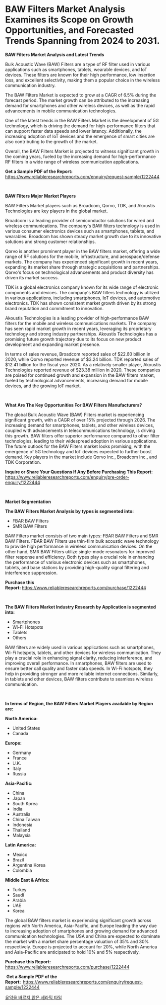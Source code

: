 <p><h1>BAW Filters Market Analysis Examines its Scope on Growth Opportunities, and Forecasted Trends Spanning from 2024 to 2031.</h1></p><p><strong>BAW Filters Market Analysis and Latest Trends</strong></p>
<p><p>Bulk Acoustic Wave (BAW) Filters are a type of RF filter used in various applications such as smartphones, tablets, wearable devices, and IoT devices. These filters are known for their high performance, low insertion loss, and excellent selectivity, making them a popular choice in the wireless communication industry.</p><p>The BAW Filters Market is expected to grow at a CAGR of 6.5% during the forecast period. The market growth can be attributed to the increasing demand for smartphones and other wireless devices, as well as the rapid advancements in mobile communication technologies.</p><p>One of the latest trends in the BAW Filters Market is the development of 5G technology, which is driving the demand for high-performance filters that can support faster data speeds and lower latency. Additionally, the increasing adoption of IoT devices and the emergence of smart cities are also contributing to the growth of the market.</p><p>Overall, the BAW Filters Market is projected to witness significant growth in the coming years, fueled by the increasing demand for high-performance RF filters in a wide range of wireless communication applications.</p></p>
<p><strong>Get a Sample PDF of the Report:&nbsp;</strong> <a href="https://www.reliableresearchreports.com/enquiry/request-sample/1222444">https://www.reliableresearchreports.com/enquiry/request-sample/1222444</a></p>
<p>&nbsp;</p>
<p><strong>BAW Filters Major Market Players</strong></p>
<p><p>BAW Filters Market players such as Broadcom, Qorvo, TDK, and Akoustis Technologies are key players in the global market. </p><p>Broadcom is a leading provider of semiconductor solutions for wired and wireless communications. The company's BAW filters technology is used in various consumer electronics devices such as smartphones, tablets, and wearables. Broadcom has shown steady market growth due to its innovative solutions and strong customer relationships.</p><p>Qorvo is another prominent player in the BAW filters market, offering a wide range of RF solutions for the mobile, infrastructure, and aerospace/defense markets. The company has experienced significant growth in recent years, expanding its market share through strategic acquisitions and partnerships. Qorvo's focus on technological advancements and product diversity has driven its market success.</p><p>TDK is a global electronics company known for its wide range of electronic components and devices. The company's BAW filters technology is utilized in various applications, including smartphones, IoT devices, and automotive electronics. TDK has shown consistent market growth driven by its strong brand reputation and commitment to innovation.</p><p>Akoustis Technologies is a leading provider of high-performance BAW filters for the mobile and wireless communications markets. The company has seen rapid market growth in recent years, leveraging its proprietary technology and strong industry partnerships. Akoustis Technologies has a promising future growth trajectory due to its focus on new product development and expanding market presence.</p><p>In terms of sales revenue, Broadcom reported sales of $22.60 billion in 2020, while Qorvo reported revenue of $3.24 billion. TDK reported sales of $12.41 billion for the fiscal year 2020. As a relatively smaller player, Akoustis Technologies reported revenue of $23.38 million in 2020. These companies are poised for continued growth and expansion in the BAW filters market, fueled by technological advancements, increasing demand for mobile devices, and the growing IoT market.</p></p>
<p>&nbsp;</p>
<p><strong>What Are The Key Opportunities For BAW Filters Manufacturers?</strong></p>
<p><p>The global Bulk Acoustic Wave (BAW) Filters market is experiencing significant growth, with a CAGR of over 15% projected through 2026. The increasing demand for smartphones, tablets, and other wireless devices, coupled with advancements in telecommunications technology, is driving this growth. BAW filters offer superior performance compared to other filter technologies, leading to their widespread adoption in various applications. The future outlook for the BAW Filters market looks promising, with the emergence of 5G technology and IoT devices expected to further boost demand. Key players in the market include Qorvo Inc., Broadcom Inc., and TDK Corporation.</p></p>
<p><strong>Inquire or Share Your Questions If Any Before Purchasing This Report:</strong> <a href="https://www.reliableresearchreports.com/enquiry/pre-order-enquiry/1222444">https://www.reliableresearchreports.com/enquiry/pre-order-enquiry/1222444</a></p>
<p>&nbsp;</p>
<p><strong>Market Segmentation</strong></p>
<p><strong>The BAW Filters Market Analysis by types is segmented into:</strong></p>
<p><ul><li>FBAR BAW Filters</li><li>SMR BAW Filters</li></ul></p>
<p><p>BAW Filters market consists of two main types: FBAR BAW Filters and SMR BAW Filters. FBAR BAW Filters use thin-film bulk acoustic wave technology to provide high performance in wireless communication devices. On the other hand, SMR BAW Filters utilize single-mode resonators for improved filter response and efficiency. Both types play a crucial role in enhancing the performance of various electronic devices such as smartphones, tablets, and base stations by providing high-quality signal filtering and interference suppression.</p></p>
<p><strong>Purchase this Report:&nbsp;</strong><a href="https://www.reliableresearchreports.com/purchase/1222444">https://www.reliableresearchreports.com/purchase/1222444</a></p>
<p>&nbsp;</p>
<p><strong>The BAW Filters Market Industry Research by Application is segmented into:</strong></p>
<p><ul><li>Smartphones</li><li>Wi-Fi Hotspots</li><li>Tablets</li><li>Others</li></ul></p>
<p><p>BAW filters are widely used in various applications such as smartphones, Wi-Fi hotspots, tablets, and other devices for wireless communication. They play a crucial role in enhancing signal clarity, reducing interference, and improving overall performance. In smartphones, BAW filters are used to ensure better call quality and faster data speeds. In Wi-Fi hotspots, they help in providing stronger and more reliable internet connections. Similarly, in tablets and other devices, BAW filters contribute to seamless wireless communication.</p></p>
<p>&nbsp;</p>
<p><strong>In terms of Region, the BAW Filters Market Players available by Region are:</strong></p>
<p>
    <p> <strong> North America: </strong>
        <ul>
            <li>United States</li>
            <li>Canada</li>
        </ul>
        </p> 
    <p> <strong> Europe: </strong>
        <ul>
            <li>Germany</li>
            <li>France</li>
            <li>U.K.</li>
            <li>Italy</li>
            <li>Russia</li>
        </ul>
        </p> 
    <p> <strong> Asia-Pacific: </strong>
        <ul>
            <li>China</li>
            <li>Japan</li>
            <li>South Korea</li>
            <li>India</li>
            <li>Australia</li>
            <li>China Taiwan</li>
            <li>Indonesia</li>
            <li>Thailand</li>
            <li>Malaysia</li>
        </ul>
        </p> 
    <p> <strong> Latin America: </strong>
        <ul>
            <li>Mexico</li>
            <li>Brazil</li>
            <li>Argentina Korea</li>
            <li>Colombia</li>
        </ul>
        </p> 
    <p> <strong> Middle East & Africa: </strong>
        <ul>
            <li>Turkey</li>
            <li>Saudi</li>
            <li>Arabia</li>
            <li>UAE</li>
            <li>Korea</li>
        </ul>
    </p>
    </p>
<p><p>The global BAW filters market is experiencing significant growth across regions with North America, Asia-Pacific, and Europe leading the way due to increasing adoption of smartphones and growing demand for advanced communication technologies. The USA and China are expected to dominate the market with a market share percentage valuation of 35% and 30% respectively. Europe is projected to account for 20%, while North America and Asia-Pacific are anticipated to hold 10% and 5% respectively.</p></p>
<p><strong>Purchase this Report: </strong><a href="https://www.reliableresearchreports.com/purchase/1222444">https://www.reliableresearchreports.com/purchase/1222444</a></p>
<p>&nbsp;<strong>Get a Sample PDF of the Report:&nbsp;&nbsp;</strong><a href="https://www.reliableresearchreports.com/enquiry/request-sample/1222444">https://www.reliableresearchreports.com/enquiry/request-sample/1222444</a></p>
<p><strong></strong></p>
<p><p><a href="https://github.com/JonHarrtis67676y/Market-Research-Report-List-1/blob/main/192930310450.md">유약을 바르지 않은 세라믹 타일</a></p></p>